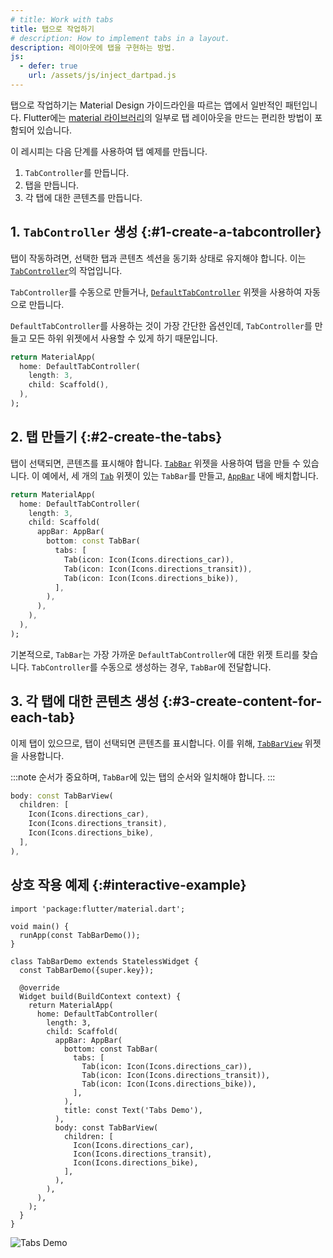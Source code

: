 ```yaml
---
# title: Work with tabs
title: 탭으로 작업하기
# description: How to implement tabs in a layout.
description: 레이아웃에 탭을 구현하는 방법.
js:
  - defer: true
    url: /assets/js/inject_dartpad.js
---
```


<?code-excerpt path-base="cookbook/design/tabs/"?>

탭으로 작업하기는 Material Design 가이드라인을 따르는 앱에서 일반적인 패턴입니다. 
Flutter에는 [material 라이브러리][material library]의 일부로 탭 레이아웃을 만드는 편리한 방법이 포함되어 있습니다.

이 레시피는 다음 단계를 사용하여 탭 예제를 만듭니다.

  1. `TabController`를 만듭니다.
  2. 탭을 만듭니다.
  3. 각 탭에 대한 콘텐츠를 만듭니다.

## 1. `TabController` 생성 {:#1-create-a-tabcontroller}

탭이 작동하려면, 선택한 탭과 콘텐츠 섹션을 동기화 상태로 유지해야 합니다. 이는 [`TabController`][]의 작업입니다.

`TabController`를 수동으로 만들거나, [`DefaultTabController`][] 위젯을 사용하여 자동으로 만듭니다.

`DefaultTabController`를 사용하는 것이 가장 간단한 옵션인데, 
`TabController`를 만들고 모든 하위 위젯에서 사용할 수 있게 하기 때문입니다.

<?code-excerpt "lib/partials.dart (TabController)"?>
```dart
return MaterialApp(
  home: DefaultTabController(
    length: 3,
    child: Scaffold(),
  ),
);
```

## 2. 탭 만들기 {:#2-create-the-tabs}

탭이 선택되면, 콘텐츠를 표시해야 합니다. 
[`TabBar`][] 위젯을 사용하여 탭을 만들 수 있습니다. 
이 예에서, 세 개의 [`Tab`][] 위젯이 있는 `TabBar`를 만들고, [`AppBar`][] 내에 배치합니다.

<?code-excerpt "lib/partials.dart (Tabs)"?>
```dart
return MaterialApp(
  home: DefaultTabController(
    length: 3,
    child: Scaffold(
      appBar: AppBar(
        bottom: const TabBar(
          tabs: [
            Tab(icon: Icon(Icons.directions_car)),
            Tab(icon: Icon(Icons.directions_transit)),
            Tab(icon: Icon(Icons.directions_bike)),
          ],
        ),
      ),
    ),
  ),
);
```

기본적으로, `TabBar`는 가장 가까운 `DefaultTabController`에 대한 위젯 트리를 찾습니다. 
`TabController`를 수동으로 생성하는 경우, `TabBar`에 전달합니다.

## 3. 각 탭에 대한 콘텐츠 생성 {:#3-create-content-for-each-tab}

이제 탭이 있으므로, 탭이 선택되면 콘텐츠를 표시합니다. 
이를 위해, [`TabBarView`][] 위젯을 사용합니다.

:::note
순서가 중요하며, `TabBar`에 있는 탭의 순서와 일치해야 합니다.
:::

<?code-excerpt "lib/main.dart (TabBarView)"?>
```dart
body: const TabBarView(
  children: [
    Icon(Icons.directions_car),
    Icon(Icons.directions_transit),
    Icon(Icons.directions_bike),
  ],
),
```

## 상호 작용 예제 {:#interactive-example}

<?code-excerpt "lib/main.dart"?>
```dartpad title="Flutter TabBar DartPad hands-on example" run="true"
import 'package:flutter/material.dart';

void main() {
  runApp(const TabBarDemo());
}

class TabBarDemo extends StatelessWidget {
  const TabBarDemo({super.key});

  @override
  Widget build(BuildContext context) {
    return MaterialApp(
      home: DefaultTabController(
        length: 3,
        child: Scaffold(
          appBar: AppBar(
            bottom: const TabBar(
              tabs: [
                Tab(icon: Icon(Icons.directions_car)),
                Tab(icon: Icon(Icons.directions_transit)),
                Tab(icon: Icon(Icons.directions_bike)),
              ],
            ),
            title: const Text('Tabs Demo'),
          ),
          body: const TabBarView(
            children: [
              Icon(Icons.directions_car),
              Icon(Icons.directions_transit),
              Icon(Icons.directions_bike),
            ],
          ),
        ),
      ),
    );
  }
}
```

<noscript>
  <img src="/assets/images/docs/cookbook/tabs.gif" alt="Tabs Demo" class="site-mobile-screenshot" />
</noscript>


[`AppBar`]: {{site.api}}/flutter/material/AppBar-class.html
[`DefaultTabController`]: {{site.api}}/flutter/material/DefaultTabController-class.html
[material library]: {{site.api}}/flutter/material/material-library.html
[`Tab`]: {{site.api}}/flutter/material/Tab-class.html
[`TabBar`]: {{site.api}}/flutter/material/TabBar-class.html
[`TabBarView`]: {{site.api}}/flutter/material/TabBarView-class.html
[`TabController`]: {{site.api}}/flutter/material/TabController-class.html
